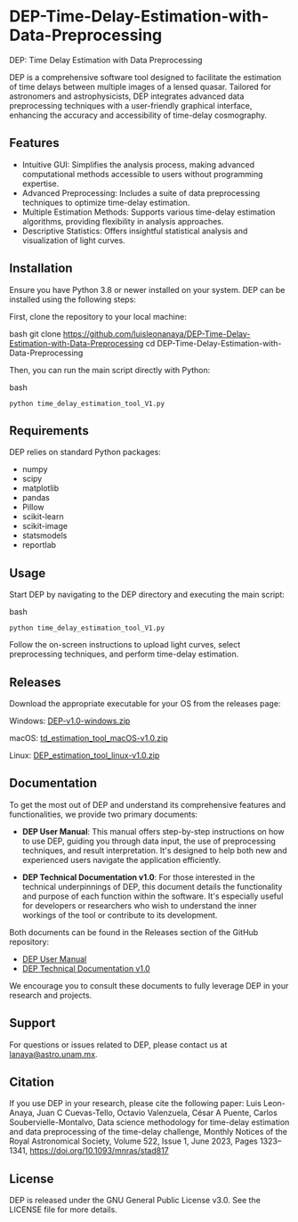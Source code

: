 
# DEP-Time-Delay-Estimation-with-Data-Preprocessing
DEP: Time Delay Estimation with Data Preprocessing

DEP is a comprehensive software tool designed to facilitate the estimation of time delays between multiple images of a lensed quasar. Tailored for astronomers and astrophysicists, DEP integrates advanced data preprocessing techniques with a user-friendly graphical interface, enhancing the accuracy and accessibility of time-delay cosmography.

## Features

* Intuitive GUI: Simplifies the analysis process, making advanced computational methods accessible to users without programming expertise.
* Advanced Preprocessing: Includes a suite of data preprocessing techniques to optimize time-delay estimation.
* Multiple Estimation Methods: Supports various time-delay estimation algorithms, providing flexibility in analysis approaches.
* Descriptive Statistics: Offers insightful statistical analysis and visualization of light curves.

## Installation

Ensure you have Python 3.8 or newer installed on your system. DEP can be installed using the following steps:

First, clone the repository to your local machine:

bash
    git clone https://github.com/luisleonanaya/DEP-Time-Delay-Estimation-with-Data-Preprocessing
    cd DEP-Time-Delay-Estimation-with-Data-Preprocessing

Then, you can run the main script directly with Python:

bash

    python time_delay_estimation_tool_V1.py

## Requirements 

DEP relies on standard Python packages:
* numpy
* scipy
* matplotlib
* pandas
* Pillow
* scikit-learn
* scikit-image
* statsmodels
* reportlab

## Usage

Start DEP by navigating to the DEP directory and executing the main script:

bash

    python time_delay_estimation_tool_V1.py

Follow the on-screen instructions to upload light curves, select preprocessing techniques, and perform time-delay estimation.

## Releases
Download the appropriate executable for your OS from the releases page:

   
   Windows: [DEP-v1.0-windows.zip](https://github.com/luisleonanaya/DEP-Time-Delay-Estimation-with-Data-Preprocessing/releases/download/DEP-v1.0-windows/DEP_estimation_tool_V1_windows.zip)
   
   macOS: [td_estimation_tool_macOS-v1.0.zip](https://github.com/luisleonanaya/DEP-Time-Delay-Estimation-with-Data-Preprocessing/releases/download/DEP-v1.0-macOS/td_estimation_tool_macOS.zip)
   
   Linux: [DEP_estimation_tool_linux-v1.0.zip](https://github.com/luisleonanaya/DEP-Time-Delay-Estimation-with-Data-Preprocessing/releases/download/DEP-linux-v1.0/DEP_estimation_tool_linux.zip)

## Documentation
To get the most out of DEP and understand its comprehensive features and functionalities, we provide two primary documents:

- **DEP User Manual**: This manual offers step-by-step instructions on how to use DEP, guiding you through data input, the use of preprocessing techniques, and result interpretation. It's designed to help both new and experienced users navigate the application efficiently.

- **DEP Technical Documentation v1.0**: For those interested in the technical underpinnings of DEP, this document details the functionality and purpose of each function within the software. It's especially useful for developers or researchers who wish to understand the inner workings of the tool or contribute to its development.

Both documents can be found in the Releases section of the GitHub repository:

- [DEP User Manual](https://github.com/luisleonanaya/DEP-Time-Delay-Estimation-with-Data-Preprocessing/releases/download/DEP-v1.0/DEP_User_Manual_v1.0.pdf)
- [DEP Technical Documentation v1.0](https://github.com/luisleonanaya/DEP-Time-Delay-Estimation-with-Data-Preprocessing/releases/download/DEP-v1.0/DEP_Technical_Documentation_v1.0.pdf)

We encourage you to consult these documents to fully leverage DEP in your research and projects.

## Support

For questions or issues related to DEP, please contact us at lanaya@astro.unam.mx.

## Citation

If you use DEP in your research, please cite the following paper: 
Luis Leon-Anaya, Juan C Cuevas-Tello, Octavio Valenzuela, César A Puente, Carlos Soubervielle-Montalvo, Data science methodology for time-delay estimation and data preprocessing of the time-delay challenge, Monthly Notices of the Royal Astronomical Society, Volume 522, Issue 1, June 2023, Pages 1323–1341, https://doi.org/10.1093/mnras/stad817

## License

DEP is released under the GNU General Public License v3.0. See the LICENSE file for more details.
